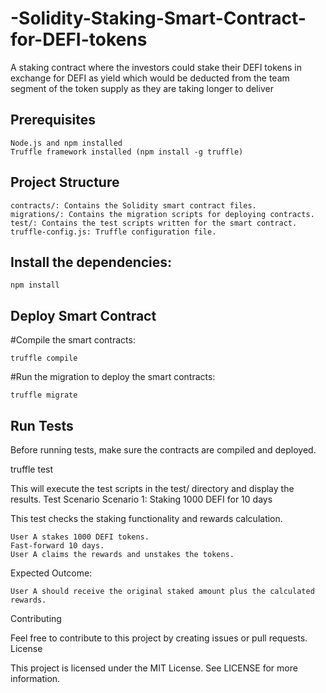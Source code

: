 # -Solidity-Staking-Smart-Contract-for-DEFI-tokens
A staking contract where the investors could stake their DEFI tokens in exchange for DEFI as yield which would be deducted from the team segment of the token supply as they are taking longer to deliver
## Prerequisites

    Node.js and npm installed
    Truffle framework installed (npm install -g truffle)

## Project Structure

    contracts/: Contains the Solidity smart contract files.
    migrations/: Contains the migration scripts for deploying contracts.
    test/: Contains the test scripts written for the smart contract.
    truffle-config.js: Truffle configuration file.


## Install the dependencies:

    npm install

## Deploy Smart Contract

#Compile the smart contracts:

    truffle compile

#Run the migration to deploy the smart contracts:

    truffle migrate

## Run Tests

Before running tests, make sure the contracts are compiled and deployed.

truffle test

This will execute the test scripts in the test/ directory and display the results.
Test Scenario
Scenario 1: Staking 1000 DEFI for 10 days

This test checks the staking functionality and rewards calculation.

    User A stakes 1000 DEFI tokens.
    Fast-forward 10 days.
    User A claims the rewards and unstakes the tokens.

Expected Outcome:

    User A should receive the original staked amount plus the calculated rewards.

Contributing

Feel free to contribute to this project by creating issues or pull requests.
License

This project is licensed under the MIT License. See LICENSE for more information.
